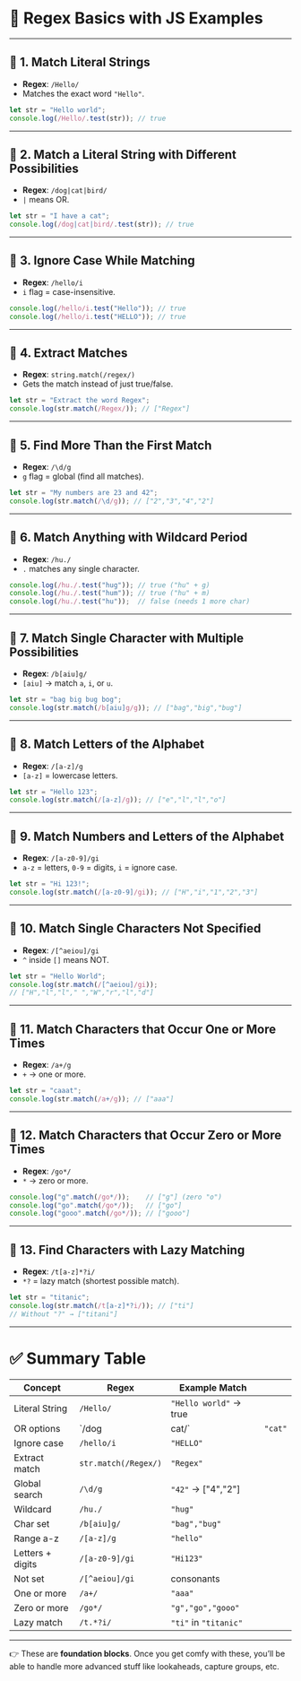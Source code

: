 # 📘 Regex Basics with JS Examples

---

## 🔹 1. Match Literal Strings

* **Regex**: `/Hello/`
* Matches the exact word `"Hello"`.

```js
let str = "Hello world";
console.log(/Hello/.test(str)); // true
```

---

## 🔹 2. Match a Literal String with Different Possibilities

* **Regex**: `/dog|cat|bird/`
* `|` means OR.

```js
let str = "I have a cat";
console.log(/dog|cat|bird/.test(str)); // true
```

---

## 🔹 3. Ignore Case While Matching

* **Regex**: `/hello/i`
* `i` flag = case-insensitive.

```js
console.log(/hello/i.test("Hello")); // true
console.log(/hello/i.test("HELLO")); // true
```

---

## 🔹 4. Extract Matches

* **Regex**: `string.match(/regex/)`
* Gets the match instead of just true/false.

```js
let str = "Extract the word Regex";
console.log(str.match(/Regex/)); // ["Regex"]
```

---

## 🔹 5. Find More Than the First Match

* **Regex**: `/\d/g`
* `g` flag = global (find all matches).

```js
let str = "My numbers are 23 and 42";
console.log(str.match(/\d/g)); // ["2","3","4","2"]
```

---

## 🔹 6. Match Anything with Wildcard Period

* **Regex**: `/hu./`
* `.` matches any single character.

```js
console.log(/hu./.test("hug")); // true ("hu" + g)
console.log(/hu./.test("hum")); // true ("hu" + m)
console.log(/hu./.test("hu"));  // false (needs 1 more char)
```

---

## 🔹 7. Match Single Character with Multiple Possibilities

* **Regex**: `/b[aiu]g/`
* `[aiu]` → match `a`, `i`, or `u`.

```js
let str = "bag big bug bog";
console.log(str.match(/b[aiu]g/g)); // ["bag","big","bug"]
```

---

## 🔹 8. Match Letters of the Alphabet

* **Regex**: `/[a-z]/g`
* `[a-z]` = lowercase letters.

```js
let str = "Hello 123";
console.log(str.match(/[a-z]/g)); // ["e","l","l","o"]
```

---

## 🔹 9. Match Numbers and Letters of the Alphabet

* **Regex**: `/[a-z0-9]/gi`
* `a-z` = letters, `0-9` = digits, `i` = ignore case.

```js
let str = "Hi 123!";
console.log(str.match(/[a-z0-9]/gi)); // ["H","i","1","2","3"]
```

---

## 🔹 10. Match Single Characters Not Specified

* **Regex**: `/[^aeiou]/gi`
* `^` inside `[]` means NOT.

```js
let str = "Hello World";
console.log(str.match(/[^aeiou]/gi)); 
// ["H","l","l"," ","W","r","l","d"]
```

---

## 🔹 11. Match Characters that Occur One or More Times

* **Regex**: `/a+/g`
* `+` → one or more.

```js
let str = "caaat";
console.log(str.match(/a+/g)); // ["aaa"]
```

---

## 🔹 12. Match Characters that Occur Zero or More Times

* **Regex**: `/go*/`
* `*` → zero or more.

```js
console.log("g".match(/go*/));    // ["g"] (zero "o")
console.log("go".match(/go*/));   // ["go"]
console.log("gooo".match(/go*/)); // ["gooo"]
```

---

## 🔹 13. Find Characters with Lazy Matching

* **Regex**: `/t[a-z]*?i/`
* `*?` = lazy match (shortest possible match).

```js
let str = "titanic";
console.log(str.match(/t[a-z]*?i/)); // ["ti"]
// Without "?" → ["titani"]
```

---

# ✅ Summary Table

| Concept          | Regex                | Example Match          |         |
| ---------------- | -------------------- | ---------------------- | ------- |
| Literal String   | `/Hello/`            | `"Hello world"` → true |         |
| OR options       | \`/dog               | cat/\`                 | `"cat"` |
| Ignore case      | `/hello/i`           | `"HELLO"`              |         |
| Extract match    | `str.match(/Regex/)` | `"Regex"`              |         |
| Global search    | `/\d/g`              | `"42"` → \["4","2"]    |         |
| Wildcard         | `/hu./`              | `"hug"`                |         |
| Char set         | `/b[aiu]g/`          | `"bag","bug"`          |         |
| Range a-z        | `/[a-z]/g`           | `"hello"`              |         |
| Letters + digits | `/[a-z0-9]/gi`       | `"Hi123"`              |         |
| Not set          | `/[^aeiou]/gi`       | consonants             |         |
| One or more      | `/a+/`               | `"aaa"`                |         |
| Zero or more     | `/go*/`              | `"g","go","gooo"`      |         |
| Lazy match       | `/t.*?i/`            | `"ti"` in `"titanic"`  |         |

---

👉 These are **foundation blocks**. Once you get comfy with these, you’ll be able to handle more advanced stuff like lookaheads, capture groups, etc.
